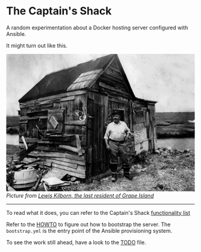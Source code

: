 # The Captain's Shack

A random experimentation about a Docker hosting server configured with Ansible.

It might turn out like this.

![Captain's shack](misc/lew_kilborn_shack.jpg)
_Picture from [Lewis Kilborn, the last resident of Grape Island](https://ipswich.wordpress.com/2014/09/15/lewis-kilborn-last-man-on-grape-island/)_



----

To read what it does, you can refer to the Captain's Shack [functionality list](documentation/the-captains-shack.adoc)

Refer to the [HOWTO](HOWTO.adoc) to figure out how to bootstrap the server. The `bootstrap.yml` is the entry point of the Ansible
provisioning system.

To see the work still ahead, have a look to the [TODO](TODO.md) file.
